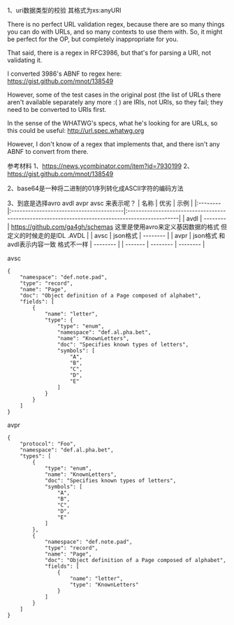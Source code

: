 1、uri数据类型的校验
其格式为xs:anyURI

 There is no perfect URL validation regex, because there are so many things you can do with URLs, and so many contexts to use them with. So, it might be perfect for the OP, but completely inappropriate for you.

That said, there is a regex in RFC3986, but that's for parsing a URI, not validating it.

I converted 3986's ABNF to regex here: https://gist.github.com/mnot/138549

However, some of the test cases in the original post (the list of URLs there aren't available separately any more :( ) are IRIs, not URIs, so they fail; they need to be converted to URIs first.

In the sense of the WHATWG's specs, what he's looking for are URLs, so this could be useful: http://url.spec.whatwg.org

However, I don't know of a regex that implements that, and there isn't any ABNF to convert from there.

参考材料
1、https://news.ycombinator.com/item?id=7930199
2、https://gist.github.com/mnot/138549


2、base64是一种将二进制的01序列转化成ASCII字符的编码方法

3、到底是选择avro avdl avpr avsc 来表示呢？
| 名称    | 优劣                                    | 示例                                                                                            |
|:--------|:----------------------------------------|:------------------------------------------------------------------------------------------------|
| avdl    | --------                                | https://github.com/ga4gh/schemas 这里是使用avro来定义基因数据的格式 但定义的时候走的是IDL .AVDL |
| avsc    | json格式                                | --------                                                                                        |
| avpr    | json格式  和avdl表示内容一致 格式不一样 | --------                                                                                        |
| ------- | --------                                | --------                                                                                        |

avsc

```
{
    "namespace": "def.note.pad",
    "type": "record",
    "name": "Page",
    "doc": "Object definition of a Page composed of alphabet",
    "fields": [
        {
            "name": "letter",
            "type": {
                "type": "enum",
                "namespace": "def.al.pha.bet",
                "name": "KnownLetters",
                "doc": "Specifies known types of letters",
                "symbols": [
                    "A",
                    "B",
                    "C",
                    "D",
                    "E"
                ]
            }
        }
    ]
}
```


avpr

```
{
    "protocol": "Foo",
    "namespace": "def.al.pha.bet",
    "types": [
        {
            "type": "enum",
            "name": "KnownLetters",
            "doc": "Specifies known types of letters",
            "symbols": [
                "A",
                "B",
                "C",
                "D",
                "E"
            ]
        },
        {
            "namespace": "def.note.pad",
            "type": "record",
            "name": "Page",
            "doc": "Object definition of a Page composed of alphabet",
            "fields": [
                {
                    "name": "letter",
                    "type": "KnownLetters"
                }
            ]
        }
    ]
}
```
